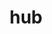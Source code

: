 ---
title: "hub"
layout: cache
categories: [package, develop]
meta: {"compilers": ["apple-clang@=16.0.0", "gcc@=10.2.1", "gcc@=10.5.0", "gcc@=13.3.0", "gcc@=7.5.0"], "num_specs": 11, "num_specs_by_stack": {"developer-tools": 4, "developer-tools-aarch64-linux-gnu": 2, "developer-tools-darwin": 2, "developer-tools-manylinux2014": 1, "developer-tools-x86_64_v3-linux-gnu": 2, "root": 11}, "oss": ["centos7", "rhel8", "sequoia", "ubuntu18.04"], "platforms": ["darwin", "linux"], "stacks": ["developer-tools", "developer-tools-aarch64-linux-gnu", "developer-tools-darwin", "developer-tools-manylinux2014", "developer-tools-x86_64_v3-linux-gnu", "root"], "targets": ["aarch64", "x86_64_v3"], "versions": ["2.14.2"]}
spec_details: [{"compiler": "gcc@=10.5.0", "hash": "4sxsyi7mmb7mgrbwgo3njgdd44eqlbsy", "os": "centos7", "platform": "linux", "size": "-", "stacks": ["developer-tools-x86_64_v3-linux-gnu", "root"], "target": "x86_64_v3", "variants": ["build_system=generic"], "versions": ["2.14.2"]}, {"compiler": "gcc@=7.5.0", "hash": "77bnx7vbtbsash55nlaqsrije42r2fsb", "os": "ubuntu18.04", "platform": "linux", "size": "-", "stacks": ["developer-tools", "root"], "target": "x86_64_v3", "variants": ["build_system=generic"], "versions": ["2.14.2"]}, {"compiler": "gcc@=7.5.0", "hash": "bkmjfjf2ehq4i3hqcaxznbqax7hbx6s7", "os": "ubuntu18.04", "platform": "linux", "size": "-", "stacks": ["developer-tools", "root"], "target": "x86_64_v3", "variants": ["build_system=generic"], "versions": ["2.14.2"]}, {"compiler": "gcc@=10.2.1", "hash": "cqbgf4xnasdir5ezzl6bi2vt2afuluoh", "os": "centos7", "platform": "linux", "size": "-", "stacks": ["developer-tools-manylinux2014", "root"], "target": "x86_64_v3", "variants": ["build_system=generic"], "versions": ["2.14.2"]}, {"compiler": "apple-clang@=16.0.0", "hash": "iben5w62ed5b2nlbytv2i5joyzgsooyu", "os": "sequoia", "platform": "darwin", "size": "-", "stacks": ["developer-tools-darwin", "root"], "target": "aarch64", "variants": ["build_system=generic"], "versions": ["2.14.2"]}, {"compiler": "gcc@=13.3.0", "hash": "o2frkv6zdrir7wf6wzjdflcow7ojq23g", "os": "rhel8", "platform": "linux", "size": "-", "stacks": ["developer-tools-aarch64-linux-gnu", "root"], "target": "aarch64", "variants": ["build_system=generic"], "versions": ["2.14.2"]}, {"compiler": "gcc@=7.5.0", "hash": "ptvsfs2tb4pd3kfbzm3cpbhvnpb6jvi5", "os": "ubuntu18.04", "platform": "linux", "size": "-", "stacks": ["developer-tools", "root"], "target": "x86_64_v3", "variants": ["build_system=generic"], "versions": ["2.14.2"]}, {"compiler": "gcc@=10.5.0", "hash": "ranh4qdwymtbt3llc4jwyrhdybkrxblh", "os": "centos7", "platform": "linux", "size": "-", "stacks": ["developer-tools-x86_64_v3-linux-gnu", "root"], "target": "x86_64_v3", "variants": ["build_system=generic"], "versions": ["2.14.2"]}, {"compiler": "gcc@=7.5.0", "hash": "skdqkhg4t2tvotdrnfqbhu6amcrercwq", "os": "ubuntu18.04", "platform": "linux", "size": "-", "stacks": ["developer-tools", "root"], "target": "x86_64_v3", "variants": ["build_system=generic"], "versions": ["2.14.2"]}, {"compiler": "apple-clang@=16.0.0", "hash": "wtvehm3t7wytei4hoc6wjnvnr6ysqflx", "os": "sequoia", "platform": "darwin", "size": "-", "stacks": ["developer-tools-darwin", "root"], "target": "aarch64", "variants": ["build_system=generic"], "versions": ["2.14.2"]}, {"compiler": "gcc@=13.3.0", "hash": "xe7rehrwjhojqpcc6ou4zxis4yokrkbj", "os": "rhel8", "platform": "linux", "size": "-", "stacks": ["developer-tools-aarch64-linux-gnu", "root"], "target": "aarch64", "variants": ["build_system=generic"], "versions": ["2.14.2"]}]
---